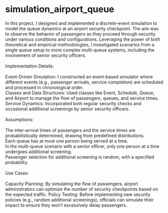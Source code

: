# simulation_airport_queue

In this project, I designed and implemented a discrete-event simulation to model the queue dynamics at an airport security checkpoint. The aim was to observe the behavior of passengers as they proceed through security under various conditions and configurations. Leveraging the power of both theoretical and empirical methodologies, I investigated scenarios from a single queue setup to more complex multi-queue systems, including the involvement of senior security officers. <br><br>
Implementation Details:
<br><br>
Event-Driven Simulation: I constructed an event-based simulator where different events (e.g., passenger arrivals, service completion) are scheduled and processed in chronological order.<br>
Classes and Data Structures: Used classes like Event, Schedule, Queue, and Airport to manage the flow of passengers, queues, and service times.
Service Dynamics: Incorporated both regular security checks and occasional additional screenings by senior security officers.<br><br>
Assumptions:
<br><br>
The inter-arrival times of passengers and the service times are probabilistically determined, drawing from predefined distributions.<br>
Each queue has at most one person being served at a time.<br>
In the multi-queue scenario with a senior officer, only one person at a time undergoes additional screening.<br>
Passenger selection for additional screening is random, with a specified probability.<br><br>
Use Cases: <br><br>
Capacity Planning: By simulating the flow of passengers, airport administrators can optimize the number of security checkpoints based on the expected traffic.
Policy Testing: Before implementing new security policies (e.g., random additional screenings), officials can simulate their impact to ensure they won’t excessively delay passengers.
